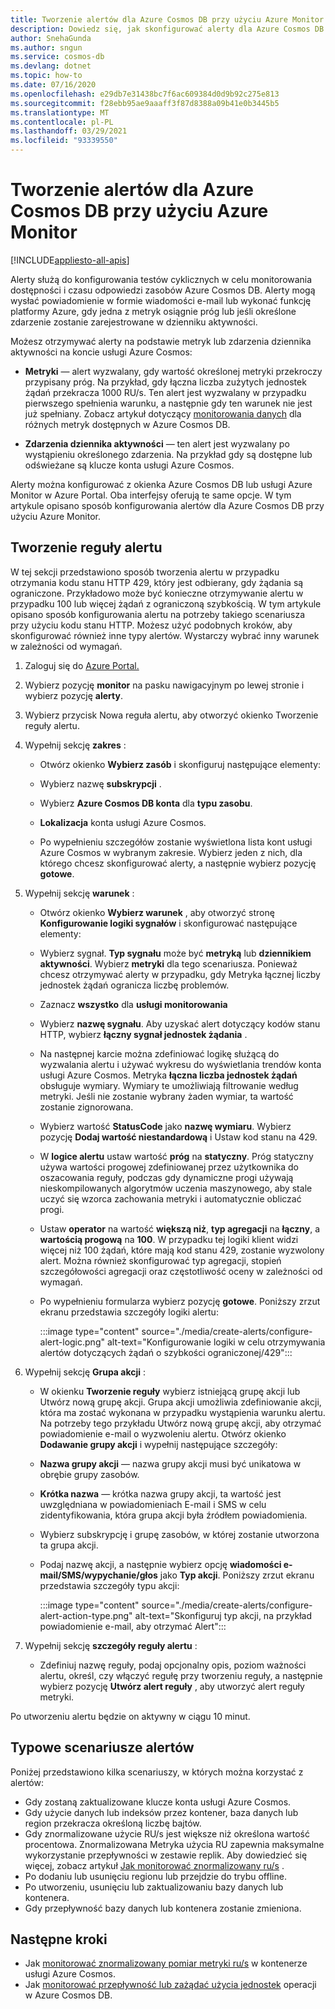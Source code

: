 ```yaml
---
title: Tworzenie alertów dla Azure Cosmos DB przy użyciu Azure Monitor
description: Dowiedz się, jak skonfigurować alerty dla Azure Cosmos DB przy użyciu Azure Monitor.
author: SnehaGunda
ms.author: sngun
ms.service: cosmos-db
ms.devlang: dotnet
ms.topic: how-to
ms.date: 07/16/2020
ms.openlocfilehash: e29db7e31438bc7f6ac609384d0d9b92c275e813
ms.sourcegitcommit: f28ebb95ae9aaaff3f87d8388a09b41e0b3445b5
ms.translationtype: MT
ms.contentlocale: pl-PL
ms.lasthandoff: 03/29/2021
ms.locfileid: "93339550"
---
```

# <a name="create-alerts-for-azure-cosmos-db-using-azure-monitor"></a>Tworzenie alertów dla Azure Cosmos DB przy użyciu Azure Monitor
[!INCLUDE[appliesto-all-apis](includes/appliesto-all-apis.md)]

Alerty służą do konfigurowania testów cyklicznych w celu monitorowania dostępności i czasu odpowiedzi zasobów Azure Cosmos DB. Alerty mogą wysłać powiadomienie w formie wiadomości e-mail lub wykonać funkcję platformy Azure, gdy jedna z metryk osiągnie próg lub jeśli określone zdarzenie zostanie zarejestrowane w dzienniku aktywności.

Możesz otrzymywać alerty na podstawie metryk lub zdarzenia dziennika aktywności na koncie usługi Azure Cosmos:

* **Metryki** — alert wyzwalany, gdy wartość określonej metryki przekroczy przypisany próg. Na przykład, gdy łączna liczba zużytych jednostek żądań przekracza 1000 RU/s. Ten alert jest wyzwalany w przypadku pierwszego spełnienia warunku, a następnie gdy ten warunek nie jest już spełniany. Zobacz artykuł dotyczący [monitorowania danych](monitor-cosmos-db-reference.md#metrics) dla różnych metryk dostępnych w Azure Cosmos DB.

* **Zdarzenia dziennika aktywności** — ten alert jest wyzwalany po wystąpieniu określonego zdarzenia. Na przykład gdy są dostępne lub odświeżane są klucze konta usługi Azure Cosmos.

Alerty można konfigurować z okienka Azure Cosmos DB lub usługi Azure Monitor w Azure Portal. Oba interfejsy oferują te same opcje. W tym artykule opisano sposób konfigurowania alertów dla Azure Cosmos DB przy użyciu Azure Monitor.

## <a name="create-an-alert-rule"></a>Tworzenie reguły alertu

W tej sekcji przedstawiono sposób tworzenia alertu w przypadku otrzymania kodu stanu HTTP 429, który jest odbierany, gdy żądania są ograniczone. Przykładowo może być konieczne otrzymywanie alertu w przypadku 100 lub więcej żądań z ograniczoną szybkością. W tym artykule opisano sposób konfigurowania alertu na potrzeby takiego scenariusza przy użyciu kodu stanu HTTP. Możesz użyć podobnych kroków, aby skonfigurować również inne typy alertów. Wystarczy wybrać inny warunek w zależności od wymagań.

1. Zaloguj się do [Azure Portal.](https://portal.azure.com/)

1. Wybierz pozycję **monitor** na pasku nawigacyjnym po lewej stronie i wybierz pozycję **alerty**.

1. Wybierz przycisk Nowa reguła alertu, aby otworzyć okienko Tworzenie reguły alertu.  

1. Wypełnij sekcję **zakres** :

   * Otwórz okienko **Wybierz zasób** i skonfiguruj następujące elementy:

   * Wybierz nazwę **subskrypcji** .

   * Wybierz **Azure Cosmos DB konta** dla **typu zasobu**.

   * **Lokalizacja** konta usługi Azure Cosmos.

   * Po wypełnieniu szczegółów zostanie wyświetlona lista kont usługi Azure Cosmos w wybranym zakresie. Wybierz jeden z nich, dla którego chcesz skonfigurować alerty, a następnie wybierz pozycję **gotowe**.

1. Wypełnij sekcję **warunek** :

   * Otwórz okienko **Wybierz warunek** , aby otworzyć stronę **Konfigurowanie logiki sygnałów** i skonfigurować następujące elementy:

   * Wybierz sygnał. **Typ sygnału** może być **metryką** lub **dziennikiem aktywności**. Wybierz **metryki** dla tego scenariusza. Ponieważ chcesz otrzymywać alerty w przypadku, gdy Metryka łącznej liczby jednostek żądań ogranicza liczbę problemów.

   * Zaznacz **wszystko** dla **usługi monitorowania**

   * Wybierz **nazwę sygnału**. Aby uzyskać alert dotyczący kodów stanu HTTP, wybierz **łączny sygnał jednostek żądania** .

   * Na następnej karcie można zdefiniować logikę służącą do wyzwalania alertu i używać wykresu do wyświetlania trendów konta usługi Azure Cosmos. Metryka **łączna liczba jednostek żądań** obsługuje wymiary. Wymiary te umożliwiają filtrowanie według metryki. Jeśli nie zostanie wybrany żaden wymiar, ta wartość zostanie zignorowana.

   * Wybierz wartość **StatusCode** jako **nazwę wymiaru**. Wybierz pozycję **Dodaj wartość niestandardową** i Ustaw kod stanu na 429.

   * W **logice alertu** ustaw wartość **próg** na **statyczny**. Próg statyczny używa wartości progowej zdefiniowanej przez użytkownika do oszacowania reguły, podczas gdy dynamiczne progi używają nieskompilowanych algorytmów uczenia maszynowego, aby stale uczyć się wzorca zachowania metryki i automatycznie obliczać progi.

   * Ustaw **operator** na wartość **większą niż**, **typ agregacji** na **łączny**, a **wartością progową** na **100**. W przypadku tej logiki klient widzi więcej niż 100 żądań, które mają kod stanu 429, zostanie wyzwolony alert. Można również skonfigurować typ agregacji, stopień szczegółowości agregacji oraz częstotliwość oceny w zależności od wymagań.

   * Po wypełnieniu formularza wybierz pozycję **gotowe**. Poniższy zrzut ekranu przedstawia szczegóły logiki alertu:

     :::image type="content" source="./media/create-alerts/configure-alert-logic.png" alt-text="Konfigurowanie logiki w celu otrzymywania alertów dotyczących żądań o szybkości ograniczonej/429":::

1. Wypełnij sekcję **Grupa akcji** :

   * W okienku **Tworzenie reguły** wybierz istniejącą grupę akcji lub Utwórz nową grupę akcji. Grupa akcji umożliwia zdefiniowanie akcji, która ma zostać wykonana w przypadku wystąpienia warunku alertu. Na potrzeby tego przykładu Utwórz nową grupę akcji, aby otrzymać powiadomienie e-mail o wyzwoleniu alertu. Otwórz okienko **Dodawanie grupy akcji** i wypełnij następujące szczegóły:

   * **Nazwa grupy akcji** — nazwa grupy akcji musi być unikatowa w obrębie grupy zasobów.

   * **Krótka nazwa** — krótka nazwa grupy akcji, ta wartość jest uwzględniana w powiadomieniach E-mail i SMS w celu zidentyfikowania, która grupa akcji była źródłem powiadomienia.

   * Wybierz subskrypcję i grupę zasobów, w której zostanie utworzona ta grupa akcji.  

   * Podaj nazwę akcji, a następnie wybierz opcję **wiadomości e-mail/SMS/wypychanie/głos** jako **Typ akcji**. Poniższy zrzut ekranu przedstawia szczegóły typu akcji:

     :::image type="content" source="./media/create-alerts/configure-alert-action-type.png" alt-text="Skonfiguruj typ akcji, na przykład powiadomienie e-mail, aby otrzymać Alert":::

1. Wypełnij sekcję **szczegóły reguły alertu** :

   * Zdefiniuj nazwę reguły, podaj opcjonalny opis, poziom ważności alertu, określ, czy włączyć regułę przy tworzeniu reguły, a następnie wybierz pozycję **Utwórz alert reguły** , aby utworzyć alert reguły metryki.

Po utworzeniu alertu będzie on aktywny w ciągu 10 minut.

## <a name="common-alerting-scenarios"></a>Typowe scenariusze alertów

Poniżej przedstawiono kilka scenariuszy, w których można korzystać z alertów:

* Gdy zostaną zaktualizowane klucze konta usługi Azure Cosmos.
* Gdy użycie danych lub indeksów przez kontener, baza danych lub region przekracza określoną liczbę bajtów.
* Gdy znormalizowane użycie RU/s jest większe niż określona wartość procentowa. Znormalizowana Metryka użycia RU zapewnia maksymalne wykorzystanie przepływności w zestawie replik. Aby dowiedzieć się więcej, zobacz artykuł [Jak monitorować znormalizowany ru/s](monitor-normalized-request-units.md) .  
* Po dodaniu lub usunięciu regionu lub przejdzie do trybu offline.
* Po utworzeniu, usunięciu lub zaktualizowaniu bazy danych lub kontenera.
* Gdy przepływność bazy danych lub kontenera zostanie zmieniona.

## <a name="next-steps"></a>Następne kroki

* Jak [monitorować znormalizowany pomiar metryki ru/s](monitor-normalized-request-units.md) w kontenerze usługi Azure Cosmos.
* Jak [monitorować przepływność lub zażądać użycia jednostek](monitor-request-unit-usage.md) operacji w Azure Cosmos DB.